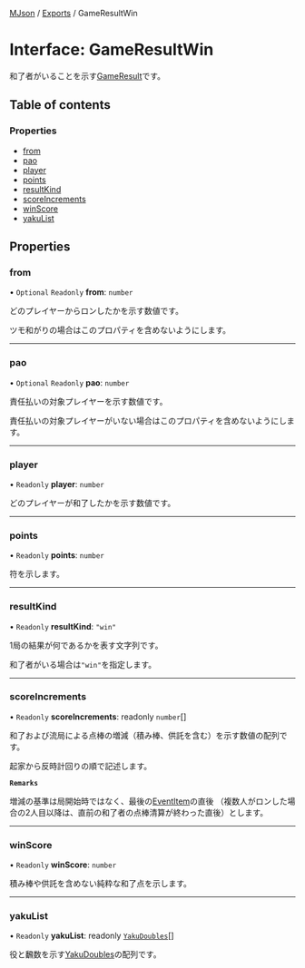[MJson](../README.md) / [Exports](../modules.md) / GameResultWin

# Interface: GameResultWin

和了者がいることを示す[GameResult](../modules.md#gameresult)です。

## Table of contents

### Properties

- [from](GameResultWin.md#from)
- [pao](GameResultWin.md#pao)
- [player](GameResultWin.md#player)
- [points](GameResultWin.md#points)
- [resultKind](GameResultWin.md#resultkind)
- [scoreIncrements](GameResultWin.md#scoreincrements)
- [winScore](GameResultWin.md#winscore)
- [yakuList](GameResultWin.md#yakulist)

## Properties

### from

• `Optional` `Readonly` **from**: `number`

どのプレイヤーからロンしたかを示す数値です。

ツモ和がりの場合はこのプロパティを含めないようにします。

___

### pao

• `Optional` `Readonly` **pao**: `number`

責任払いの対象プレイヤーを示す数値です。

責任払いの対象プレイヤーがいない場合はこのプロパティを含めないようにします。

___

### player

• `Readonly` **player**: `number`

どのプレイヤーが和了したかを示す数値です。

___

### points

• `Readonly` **points**: `number`

符を示します。

___

### resultKind

• `Readonly` **resultKind**: ``"win"``

1局の結果が何であるかを表す文字列です。

和了者がいる場合は`"win"`を指定します。

___

### scoreIncrements

• `Readonly` **scoreIncrements**: readonly `number`[]

和了および流局による点棒の増減（積み棒、供託を含む）を示す数値の配列です。

起家から反時計回りの順で記述します。

**`Remarks`**

増減の基準は局開始時ではなく、最後の[EventItem](../modules.md#eventitem)の直後
（複数人がロンした場合の2人目以降は、直前の和了者の点棒清算が終わった直後）とします。

___

### winScore

• `Readonly` **winScore**: `number`

積み棒や供託を含めない純粋な和了点を示します。

___

### yakuList

• `Readonly` **yakuList**: readonly [`YakuDoubles`](YakuDoubles.md)[]

役と飜数を示す[YakuDoubles](YakuDoubles.md)の配列です。
